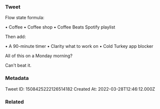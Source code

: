 ### Tweet
Flow state formula:

• Coffee
• Coffee shop
• Coffee Beats Spotify playlist

Then add:

• A 90-minute timer
• Clarity what to work on
• Cold Turkey app blocker

All of this on a Monday morning?

Can't beat it.

### Metadata
Tweet ID: 1508425222126514182
Created At: 2022-03-28T12:46:12.000Z

### Related

